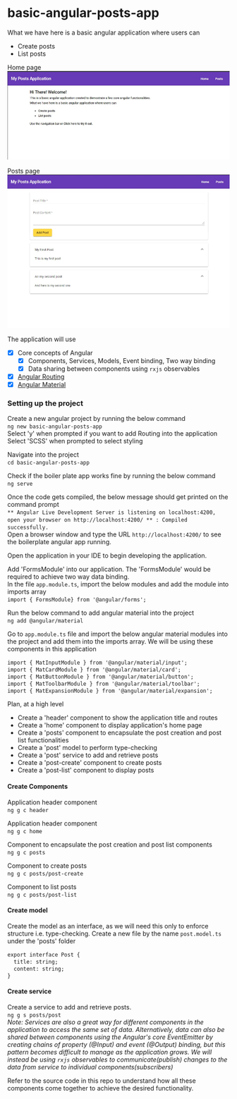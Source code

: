 # basic-angular-posts-app

What we have here is a basic angular application where users can
- Create posts   
- List posts

Home page  
![home-page](/docs/images/home-page.JPG)  

Posts page  
![posts-page](/docs/images/posts-page.JPG)

The application will use
- [x] Core concepts of Angular
	- [x] Components, Services, Models, Event binding, Two way binding
	- [x] Data sharing between components using ```rxjs``` observables
- [x] [Angular Routing](https://angular.io/guide/router)
- [x] [Angular Material](https://material.angular.io/)

### Setting up the project ###

Create a new angular project by running the below command  
```ng new basic-angular-posts-app```  
Select 'y' when prompted if you want to add Routing into the application Select 'SCSS' when prompted to select styling

Navigate into the project  
```cd basic-angular-posts-app```

Check if the boiler plate app works fine by running the below command  
```ng serve```

Once the code gets compiled, the below message should get printed on the command prompt  
```** Angular Live Development Server is listening on localhost:4200, open your browser on http://localhost:4200/ ** : Compiled successfully.```  
Open a browser window and type the URL ```http://localhost:4200/``` to see the boilerplate angular app running.

Open the application in your IDE to begin developing the application.  

Add 'FormsModule' into our application. The 'FormsModule' would be required to achieve two way data binding.  
In the file ```app.module.ts```, import the below modules and add the module into imports array  
```import { FormsModule} from '@angular/forms';```

Run the below command to add angular material into the project  
```ng add @angular/material```

Go to ```app.module.ts``` file and import the below angular material modules into the project and add them into the imports array. We will be using these components in this application  
```
import { MatInputModule } from '@angular/material/input';
import { MatCardModule } from '@angular/material/card';
import { MatButtonModule } from '@angular/material/button';
import { MatToolbarModule } from '@angular/material/toolbar';
import { MatExpansionModule } from '@angular/material/expansion';
```  

Plan, at a high level  
- Create a 'header' component to show the application title and routes
- Create a 'home' component to display application's home page
- Create a 'posts' component to encapsulate the post creation and post list functionalities
- Create a 'post' model to perform type-checking
- Create a 'post' service to add and retrieve posts
- Create a 'post-create' component to create posts
- Create a 'post-list' component to display posts

#### Create Components ####

Application header component  
```ng g c header```

Application header component  
```ng g c home```

Component to encapsulate the post creation and post list components  
```ng g c posts```

Component to create posts  
```ng g c posts/post-create```

Component to list posts  
```ng g c posts/post-list```


#### Create model ####
Create the model as an interface, as we will need this only to enforce structure i.e. type-checking. 
Create a new file by the name ```post.model.ts``` under the 'posts' folder
```
export interface Post {
  title: string;
  content: string;
}
```

#### Create service ####
Create a service to add and retrieve posts.   
```ng g s posts/post```  
_*Note:* Services are also a great way for different components in the application to access the same set of data. Alternatively, data can also be shared between components using the Angular's core EventEmitter by creating chains of property (@Input) and event (@Output) binding, but this pattern becomes difficult to manage as the application grows.
We will instead be using ```rxjs``` observables to communicate(publish) changes to the data from service to individual components(subscribers)_

Refer to the source code in this repo to understand how all these components come together to achieve the desired functionality.

